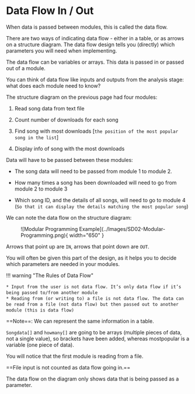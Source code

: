 # Data Flow In / Out

When data is passed between modules, this is called the data flow.

There are two ways of indicating data flow - either in a table, or as arrows on a structure diagram. The data flow design tells you (directly) which parameters you will need when implementing.

The data flow can be variables or arrays. This data is passed in or passed out of a module.

You can think of data flow like inputs and outputs from the analysis stage: what does each module need to know?

The structure diagram on the previous page had four modules:

1. Read song data from text file

2. Count number of downloads for each song
   
3. Find song with most downloads [`the position of the most popular song in the list`]
   
4. Display info of song with the most downloads

Data will have to be passed between these modules:

* The song data will need to be passed from module 1 to module 2.
  
* How many times a song has been downloaded will need to go from module 2 to module 3
  
* Which song ID, and the details of all songs, will need to go to module 4 (`So that it can display the details matching the most popular song`)

We can note the data flow on the structure diagram:

<figure markdown="span">
  ![Modular Programming Example](../Images/SD02-Modular-Programming.png){ width="650" }
  <figcaption></figcaption>
</figure>

Arrows that point up are `IN`, arrows that point down are `OUT`. 

You will often be given this part of the design, as it helps you to decide which parameters are needed in your modules.

!!! warning "The Rules of Data Flow"

    * Input from the user is not data flow. It’s only data flow if it’s being passed to/from another module
    * Reading from (or writing to) a file is not data flow. The data can be read from a file (not data flow) but then passed out to another module (this is data flow)

==Note==: We can represent the same information in a table.

`Songdata[]` and `howmany[]` are going to be arrays (multiple pieces of data, not a single value), so brackets have been added, whereas mostpopular is a variable (one piece of data).

You will notice that the first module is reading from a file. 

==File input is not counted as data flow going in.== 

The data flow on the diagram only shows data that is being passed as a parameter.

